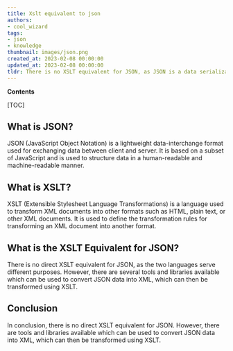 ```yaml
---
title: Xslt equivalent to json
authors:
- cool_wizard
tags:
- json
- knowledge
thumbnail: images/json.png
created_at: 2023-02-08 00:00:00
updated_at: 2023-02-08 00:00:00
tldr: There is no XSLT equivalent for JSON, as JSON is a data serialization format and XSLT is a language used to transform XML documents.
---
```


**Contents**

[TOC]

## What is JSON?
JSON (JavaScript Object Notation) is a lightweight data-interchange format used for exchanging data between client and server. It is based on a subset of JavaScript and is used to structure data in a human-readable and machine-readable manner.

## What is XSLT?
XSLT (Extensible Stylesheet Language Transformations) is a language used to transform XML documents into other formats such as HTML, plain text, or other XML documents. It is used to define the transformation rules for transforming an XML document into another format.

## What is the XSLT Equivalent for JSON?
There is no direct XSLT equivalent for JSON, as the two languages serve different purposes. However, there are several tools and libraries available which can be used to convert JSON data into XML, which can then be transformed using XSLT.

## Conclusion
In conclusion, there is no direct XSLT equivalent for JSON. However, there are tools and libraries available which can be used to convert JSON data into XML, which can then be transformed using XSLT.
